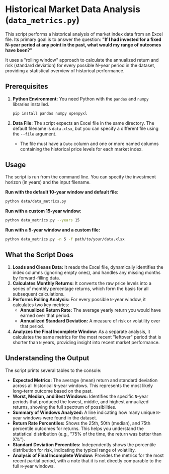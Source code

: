 # Historical Market Data Analysis (`data_metrics.py`)

This script performs a historical analysis of market index data from an Excel file.
Its primary goal is to answer the question: **"If I had invested for a fixed
N-year period at any point in the past, what would my range of outcomes have been?"**

It uses a "rolling window" approach to calculate the annualized return and risk
(standard deviation) for every possible N-year period in the dataset, providing
a statistical overview of historical performance.

## Prerequisites

1. **Python Environment:** You need Python with the `pandas` and `numpy` libraries installed.

   ```bash
   pip install pandas numpy openpyxl
   ```

2. **Data File:** The script expects an Excel file in the same directory. The default filename is `data.xlsx`, but you can specify a different file using the `--file` argument.
   - The file must have a `Date` column and one or more named columns containing the
     historical price levels for each market index.

## Usage

The script is run from the command line. You can specify the investment horizon (in years)
and the input filename.

**Run with the default 10-year window and default file:**

```bash
python data/data_metrics.py
```

**Run with a custom 15-year window:**

```bash
python data_metrics.py --years 15
```

**Run with a 5-year window and a custom file:**

```bash
python data_metrics.py -n 5 -f path/to/your/data.xlsx
```

## What the Script Does

1. **Loads and Cleans Data:** It reads the Excel file, dynamically identifies the index columns
   (ignoring empty ones), and handles any missing months by forward-filling data.
2. **Calculates Monthly Returns:** It converts the raw price levels into a series of
   monthly percentage returns, which form the basis for all subsequent calculations.
3. **Performs Rolling Analysis:** For every possible `N`-year window, it calculates two key metrics:
   - **Annualized Return Rate:** The average yearly return you would have earned over that period.
   - **Annualized Standard Deviation:** A measure of risk or volatility over that period.
4. **Analyzes the Final Incomplete Window:** As a separate analysis, it calculates the same metrics
   for the most recent "leftover" period that is shorter than `N` years, providing insight into recent market performance.

## Understanding the Output

The script prints several tables to the console:

- **Expected Metrics:** The average (mean) return and standard deviation across all
  historical `N`-year windows. This represents the most likely long-term outcome based
  on the past.
- **Worst, Median, and Best Windows:** Identifies the specific `N`-year periods that produced the
  lowest, middle, and highest annualized returns, showing the full spectrum of possibilities.
- **Summary of Windows Analyzed:** A line indicating how many unique `N`-year windows
  were found in the dataset.
- **Return Rate Percentiles:** Shows the 25th, 50th (median), and 75th percentile
  outcomes for returns. This helps you understand the statistical distribution
  (e.g., "75% of the time, the return was better than X%").
- **Standard Deviation Percentiles:** Independently shows the percentile distribution
  for risk, indicating the typical range of volatility.
- **Analysis of Final Incomplete Window:** Provides the metrics for the most recent
  partial period, with a note that it is not directly comparable to the full `N`-year windows.
